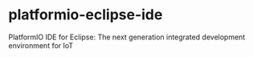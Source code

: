 # platformio-eclipse-ide
PlatformIO IDE for Eclipse: The next generation integrated development environment for IoT
